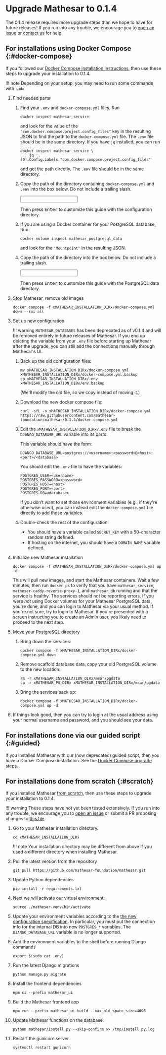 # Upgrade Mathesar to 0.1.4

The 0.1.4 release requires more upgrade steps than we hope to have for future releases! If you run into any trouble, we encourage you to [open an issue](https://github.com/mathesar-foundation/mathesar/issues/new/choose) or [contact us](https://mathesar.org/free-install.html) for help.

## For installations using Docker Compose {:#docker-compose}

If you followed our [Docker Compose installation instructions](../../installation/docker-compose/index.md), then use these steps to upgrade your installation to 0.1.4.

!!! note
    Depending on your setup, you may need to run some commands with `sudo`.

1. Find needed parts

    1. Find your `.env` and `docker-compose.yml` files. Run

        ```
        docker inspect mathesar_service 
        ```

        and look for the value of the `"com.docker.compose.project.config_files"` key in the resulting JSON to find the path to the `docker-compose.yml` file. The `.env` file should be in the same directory. If you have `jq` installed, you can run

        ```
        docker inspect mathesar_service \
          | jq '.[0].Config.Labels."com.docker.compose.project.config_files"'
        ```

        and get the path directly. The `.env` file should be in the same directory.

    1. Copy the path of the directory containing `docker-compose.yml` and `.env` into the box below. Do not include a trailing slash.

        <input data-input-for="MATHESAR_INSTALLATION_DIR" aria-label="Your Mathesar installation directory"/>

        Then press <kbd>Enter</kbd> to customize this guide with the configuration directory.

    1. If you are using a Docker container for your PostgreSQL database, Run

        ```
        docker volume inspect mathesar_postgresql_data
        ```

        and look for the `"Mountpoint"` in the resulting JSON.

    1. Copy the path of the directory into the box below. Do not include a trailing slash.

        <input data-input-for="MATHESAR_PG_DIR" aria-label="Your Mathesar Postgres data directory"/>

        Then press <kbd>Enter</kbd> to customize this guide with the PostgreSQL data directory.

1. Stop Mathesar, remove old images

    ```
    docker compose -f xMATHESAR_INSTALLATION_DIRx/docker-compose.yml down --rmi all
    ```

1. Set up new configuration

    !!! warning
        `MATHESAR_DATABASES` has been deprecated as of v0.1.4 and will be removed entirely in future releases of Mathesar. If you end up deleting the variable from your `.env` file before starting up Mathesar after the upgrade, you can still add the connections manually through Mathesar's UI.

    1. Back up the old configuration files:

        ```
        mv xMATHESAR_INSTALLATION_DIRx/docker-compose.yml xMATHESAR_INSTALLATION_DIRx/docker-compose.yml.backup
        cp xMATHESAR_INSTALLATION_DIRx/.env xMATHESAR_INSTALLATION_DIRx/env.backup
        ```

        (We'll modify the old file, so we copy instead of moving it.)

    1. Download the new docker compose file:

        ```
        curl -sfL -o xMATHESAR_INSTALLATION_DIRx/docker-compose.yml https://raw.githubusercontent.com/mathesar-foundation/mathesar/0.1.4/docker-compose.yml
        ```

    1. Edit the `xMATHESAR_INSTALLATION_DIRx/.env` file to break the `DJANGO_DATABASE_URL` variable into its parts.

        This variable should have the form:

        ```
        DJANGO_DATABASE_URL=postgres://<username>:<password>@<host>:<port>/<database>
        ```

        You should edit the `.env` file to have the variables:

        ```
        POSTGRES_USER=<username>
        POSTGRES_PASSWORD=<password>
        POSTGRES_HOST=<host>
        POSTGRES_PORT=<port>
        POSTGRES_DB=<database>
        ```

        If you don't want to set those environment variables (e.g., if they're otherwise used), you can instead edit the `docker-compose.yml` file directly to add those variables.

    1. Double-check the rest of the configuration:

        - You should have a variable called `SECRET_KEY` with a 50-character random string defined.
        - If hosting on the internet, you should have a `DOMAIN_NAME` variable defined.

1. Initialize new Mathesar installation

    ```
    docker compose -f xMATHESAR_INSTALLATION_DIRx/docker-compose.yml up -d
    ```

    This will pull new images, and start the Mathesar containers. Wait a few minutes, then run `docker ps` to verify that you have `mathesar_service`, `mathesar-caddy-reverse-proxy-1`, and `mathesar_db` running and that the service is healthy. The services should not be reporting errors. If you were _not_ using Docker volumes for your Mathesar PostgreSQL data, you're done, and you can login to Mathesar via your usual method. If you're not sure, try to login to Mathesar. If you're presented with a screen instructing you to create an Admin user, you likely need to proceed to the next step.

1.  Move your PostgreSQL directory

    1. Bring down the services:

        ```
        docker compose -f xMATHESAR_INSTALLATION_DIRx/docker-compose.yml down
        ```

    1. Remove scaffold database data, copy your old PostgreSQL volume to the new location:

        ```
        rm -r xMATHESAR_INSTALLATION_DIRx/msar/pgdata
        cp -r xMATHESAR_PG_DIRx xMATHESAR_INSTALLATION_DIRx/msar/pgdata
        ```

    1. Bring the services back up:

        ```
        docker compose -f xMATHESAR_INSTALLATION_DIRx/docker-compose.yml up -d
        ```

1. If things look good, then you can try to login at the usual address using your normal username and password, and you should see your data.

## For installations done via our guided script {:#guided}

If you installed Mathesar with our (now deprecated) guided script, then you have a Docker Compose installation. See the [Docker Compose upgrade steps](#docker-compose).


## For installations done from scratch {:#scratch}

If you installed Mathesar [from scratch](../../installation/build-from-source/index.md), then use these steps to upgrade your installation to 0.1.4.

!!! warning
    These steps have not yet been tested extensively. If you run into any trouble, we encourage you to [open an issue](https://github.com/mathesar-foundation/mathesar/issues/new/choose) or submit a PR proposing changes to [this file](https://github.com/mathesar-foundation/mathesar/blob/master/docs/docs/administration/upgrade/0.1.4.md).

1. Go to your Mathesar installation directory.

    ```
    cd xMATHESAR_INSTALLATION_DIRx
    ```

    !!! note
        Your installation directory may be different from above if you used a different directory when installing Mathesar.

1. Pull the latest version from the repository

    ```
    git pull https://github.com/mathesar-foundation/mathesar.git
    ```

1. Update Python dependencies

    ```
    pip install -r requirements.txt
    ```

1. Next we will activate our virtual environment:

    ```
    source ./mathesar-venv/bin/activate
    ```

1. Update your environment variables according to the [the new configuration specification](../../configuration/env-variables.md#db). In particular, you must put the connection info for the internal DB into new `POSTGRES_*` variables. The `DJANGO_DATABASE_URL` variable is no longer supported.

1. Add the environment variables to the shell before running Django commands

    ```
    export $(sudo cat .env)
    ```

1. Run the latest Django migrations

    ```
    python manage.py migrate
    ```

1. Install the frontend dependencies

    ```
    npm ci --prefix mathesar_ui
    ```
      
1. Build the Mathesar frontend app

    ```
    npm run --prefix mathesar_ui build --max_old_space_size=4096
    ```

1. Update Mathesar functions on the database:

    ```
    python mathesar/install.py --skip-confirm >> /tmp/install.py.log
    ```

1. Restart the gunicorn server

    ```
    systemctl restart gunicorn
    ```
